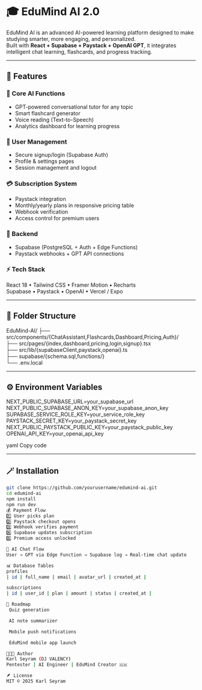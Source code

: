 # 🎓 EduMind AI 2.0

EduMind AI is an advanced AI-powered learning platform designed to make studying smarter, more engaging, and personalized.  
Built with **React + Supabase + Paystack + OpenAI GPT**, it integrates intelligent chat learning, flashcards, and progress tracking.

---

## 🚀 Features

### 🧠 Core AI Functions
- GPT-powered conversational tutor for any topic  
- Smart flashcard generator  
- Voice reading (Text-to-Speech)  
- Analytics dashboard for learning progress

### 🔐 User Management
- Secure signup/login (Supabase Auth)  
- Profile & settings pages  
- Session management and logout

### 💳 Subscription System
- Paystack integration  
- Monthly/yearly plans in responsive pricing table  
- Webhook verification  
- Access control for premium users

### 💾 Backend
- Supabase (PostgreSQL + Auth + Edge Functions)  
- Paystack webhooks + GPT API connections

### ⚡ Tech Stack
React 18 • Tailwind CSS • Framer Motion • Recharts  
Supabase • Paystack • OpenAI • Vercel / Expo  

---

## 🧩 Folder Structure
EduMind-AI/
├── src/components/{ChatAssistant,Flashcards,Dashboard,Pricing,Auth}/  
├── src/pages/{index,dashboard,pricing,login,signup}.tsx  
├── src/lib/{supabaseClient,paystack,openai}.ts  
├── supabase/{schema.sql,functions/}  
└── .env.local

---

## ⚙️ Environment Variables
NEXT_PUBLIC_SUPABASE_URL=your_supabase_url
NEXT_PUBLIC_SUPABASE_ANON_KEY=your_supabase_anon_key
SUPABASE_SERVICE_ROLE_KEY=your_service_role_key
PAYSTACK_SECRET_KEY=your_paystack_secret_key
NEXT_PUBLIC_PAYSTACK_PUBLIC_KEY=your_paystack_public_key
OPENAI_API_KEY=your_openai_api_key

yaml
Copy code

---

## 🪄 Installation
```bash
git clone https://github.com/yourusername/edumind-ai.git
cd edumind-ai
npm install
npm run dev
💰 Payment Flow
1️⃣ User picks plan
2️⃣ Paystack checkout opens
3️⃣ Webhook verifies payment
4️⃣ Supabase updates subscription
5️⃣ Premium access unlocked

🧠 AI Chat Flow
User → GPT via Edge Function → Supabase log → Real-time chat update

📊 Database Tables
profiles
| id | full_name | email | avatar_url | created_at |

subscriptions
| id | user_id | plan | amount | status | created_at |

🧩 Roadmap
 Quiz generation

 AI note summarizer

 Mobile push notifications

 EduMind mobile app launch

👨🏽‍💻 Author
Karl Seyram (DJ VALENCY)
Pentester | AI Engineer | EduMind Creator 🇬🇭

🪶 License
MIT © 2025 Karl Seyram
